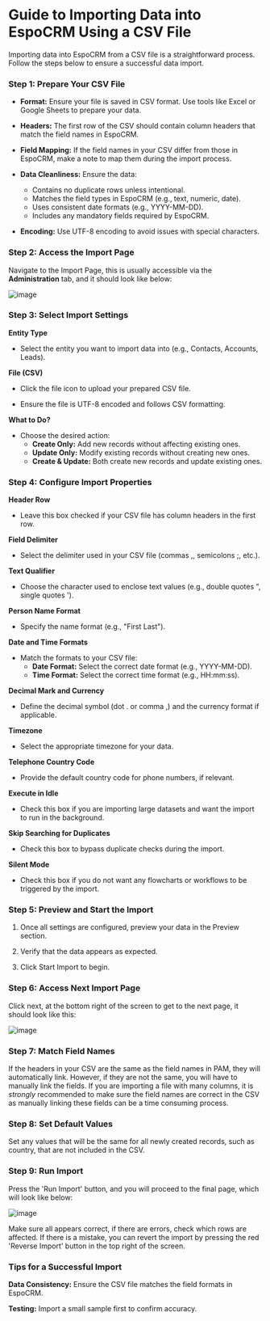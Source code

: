 # Guide to Importing Data into EspoCRM Using a CSV File

Importing data into EspoCRM from a CSV file is a straightforward process. Follow the steps below to ensure a successful data import.

### **Step 1: Prepare Your CSV File**

- **Format:** Ensure your file is saved in CSV format. Use tools like Excel or Google Sheets to prepare your data.
  
- **Headers:** The first row of the CSV should contain column headers that match the field names in EspoCRM.
  
- **Field Mapping:** If the field names in your CSV differ from those in EspoCRM, make a note to map them during the import process.
  
- **Data Cleanliness:** Ensure the data:
  - Contains no duplicate rows unless intentional.
  - Matches the field types in EspoCRM (e.g., text, numeric, date).
  - Uses consistent date formats (e.g., YYYY-MM-DD).
  - Includes any mandatory fields required by EspoCRM.
    
- **Encoding:** Use UTF-8 encoding to avoid issues with special characters. 

### **Step 2: Access the Import Page**

Navigate to the Import Page, this is usually accessible via the **Administration** tab, and it should look like below:

![image](https://github.com/user-attachments/assets/681c0c06-d565-4713-b03a-05e80c9c97eb)

### **Step 3: Select Import Settings**

**Entity Type**

  - Select the entity you want to import data into (e.g., Contacts, Accounts, Leads).

**File (CSV)**

 - Click the file icon to upload your prepared CSV file.

 - Ensure the file is UTF-8 encoded and follows CSV formatting.

**What to Do?**

- Choose the desired action:
  - **Create Only:** Add new records without affecting existing ones.
  - **Update Only:** Modify existing records without creating new ones.
  - **Create & Update:** Both create new records and update existing ones.
 
### **Step 4: Configure Import Properties**

**Header Row**

  - Leave this box checked if your CSV file has column headers in the first row.

**Field Delimiter**

  - Select the delimiter used in your CSV file (commas ,, semicolons ;, etc.).

**Text Qualifier**

  - Choose the character used to enclose text values (e.g., double quotes ", single quotes ').

**Person Name Format**

  - Specify the name format (e.g., "First Last").

**Date and Time Formats**

  - Match the formats to your CSV file:
    - **Date Format:** Select the correct date format (e.g., YYYY-MM-DD).
    - **Time Format:** Select the correct time format (e.g., HH:mm:ss).
   
  
**Decimal Mark and Currency**

  - Define the decimal symbol (dot . or comma ,) and the currency format if applicable.

**Timezone**

  - Select the appropriate timezone for your data.

**Telephone Country Code**

  - Provide the default country code for phone numbers, if relevant.

**Execute in Idle**

  - Check this box if you are importing large datasets and want the import to run in the background.

**Skip Searching for Duplicates**

  - Check this box to bypass duplicate checks during the import.

**Silent Mode**
  - Check this box if you do not want any flowcharts or workflows to be triggered by the import.


### **Step 5: Preview and Start the Import**

1. Once all settings are configured, preview your data in the Preview section.

2. Verify that the data appears as expected.
  
3. Click Start Import to begin.

### **Step 6: Access Next Import Page**

Click next, at the bottom right of the screen to get to the next page, it should look like this:

![image](https://github.com/user-attachments/assets/13dd0f2a-83c4-43b9-9269-a71523611c35)

### **Step 7: Match Field Names**

If the headers in your CSV are the same as the field names in PAM, they will automatically link. However, if they are not the same, you will have to manually link the fields. If you are importing a file with many columns, it is _strongly_ recommended to make sure the field names are correct in the CSV as manually linking these fields can be a time consuming process.

### **Step 8: Set Default Values**

Set any values that will be the same for all newly created records, such as country, that are not included in the CSV.

### **Step 9: Run Import**

Press the 'Run Import' button, and you will proceed to the final page, which will look like below: 

![image](https://github.com/user-attachments/assets/21ebbcb5-e6a3-401b-9dd4-291b2eff1e66)

Make sure all appears correct, if there are errors, check which rows are affected. If there is a mistake, you can revert the import by pressing the red 'Reverse Import' button in the top right of the screen.


### **Tips for a Successful Import**

**Data Consistency:** Ensure the CSV file matches the field formats in EspoCRM.

**Testing:** Import a small sample first to confirm accuracy.
